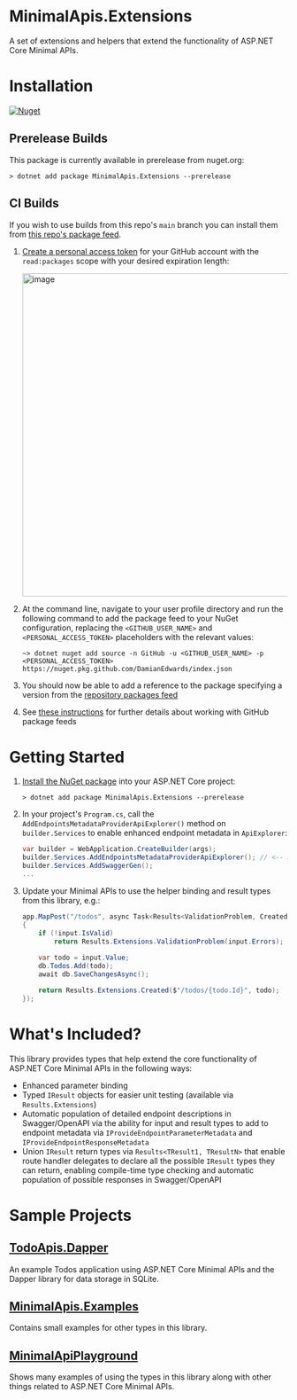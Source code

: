 # MinimalApis.Extensions
A set of extensions and helpers that extend the functionality of ASP.NET Core Minimal APIs.

# Installation
[![Nuget](https://img.shields.io/nuget/v/MinimalApis.Extensions)](https://www.nuget.org/packages/MinimalApis.Extensions/)

## Prerelease Builds
This package is currently available in prerelease from nuget.org:

``` console
> dotnet add package MinimalApis.Extensions --prerelease
```

## CI Builds
If you wish to use builds from this repo's `main` branch you can install them from [this repo's package feed](https://github.com/DamianEdwards/MinimalApis.Extensions/packages/1064549).

1. [Create a personal access token](https://github.com/settings/tokens/new) for your GitHub account with the `read:packages` scope with your desired expiration length:
    
    [<img width="583" alt="image" src="https://user-images.githubusercontent.com/249088/160220117-7e79822e-a18a-445c-89ff-b3d9ca84892f.png">](https://github.com/settings/tokens/new)
3. At the command line, navigate to your user profile directory and run the following command to add the package feed to your NuGet configuration, replacing the `<GITHUB_USER_NAME>` and `<PERSONAL_ACCESS_TOKEN>` placeholders with the relevant values:
    ``` shell
    ~> dotnet nuget add source -n GitHub -u <GITHUB_USER_NAME> -p <PERSONAL_ACCESS_TOKEN> https://nuget.pkg.github.com/DamianEdwards/index.json
    ```
1. You should now be able to add a reference to the package specifying a version from the [repository packages feed](https://github.com/DamianEdwards/MinimalApis.Extensions/packages/1064549)
1. See [these instructions](https://docs.github.com/en/packages/working-with-a-github-packages-registry/working-with-the-nuget-registry) for further details about working with GitHub package feeds

# Getting Started
1. [Install the NuGet package](#installation) into your ASP.NET Core project:
    ``` shell
    > dotnet add package MinimalApis.Extensions --prerelease
    ```
1. In your project's `Program.cs`, call the `AddEndpointsMetadataProviderApiExplorer()` method on `builder.Services` to enable enhanced endpoint metadata in `ApiExplorer`:
    ``` c#
    var builder = WebApplication.CreateBuilder(args);
    builder.Services.AddEndpointsMetadataProviderApiExplorer(); // <-- Add this line
    builder.Services.AddSwaggerGen();
    ...
    ```
1. Update your Minimal APIs to use the helper binding and result types from this library, e.g.:
    ``` c#
    app.MapPost("/todos", async Task<Results<ValidationProblem, Created<Todo>>> (Validated<Todo> input, TodoDb db) =>
    {
        if (!input.IsValid)
            return Results.Extensions.ValidationProblem(input.Errors);
        
        var todo = input.Value;
        db.Todos.Add(todo);
        await db.SaveChangesAsync();

        return Results.Extensions.Created($"/todos/{todo.Id}", todo);
    });
    ```

# What's Included?
This library provides types that help extend the core functionality of ASP.NET Core Minimal APIs in the following ways:
- Enhanced parameter binding
- Typed `IResult` objects for easier unit testing (available via `Results.Extensions`)
- Automatic population of detailed endpoint descriptions in Swagger/OpenAPI via the ability for input and result types to add to endpoint metadata via `IProvideEndpointParameterMetadata` and `IProvideEndpointResponseMetadata`
- Union `IResult` return types via `Results<TResult1, TResultN>` that enable route handler delegates to declare all the possible `IResult` types they can return, enabling compile-time type checking and automatic population of possible responses in Swagger/OpenAPI

# Sample Projects
## [TodoApis.Dapper](https://github.com/DamianEdwards/MinimalApis.Extensions/tree/main/samples/TodosApi.Dapper)
An example Todos application using ASP.NET Core Minimal APIs and the Dapper library for data storage in SQLite.

## [MinimalApis.Examples](https://github.com/DamianEdwards/MinimalApis.Extensions/tree/main/samples/MinimalApis.Examples)
Contains small examples for other types in this library.

## [MinimalApiPlayground](https://github.com/DamianEdwards/MinimalApiPlayground)
Shows many examples of using the types in this library along with other things related to ASP.NET Core Minimal APIs.
